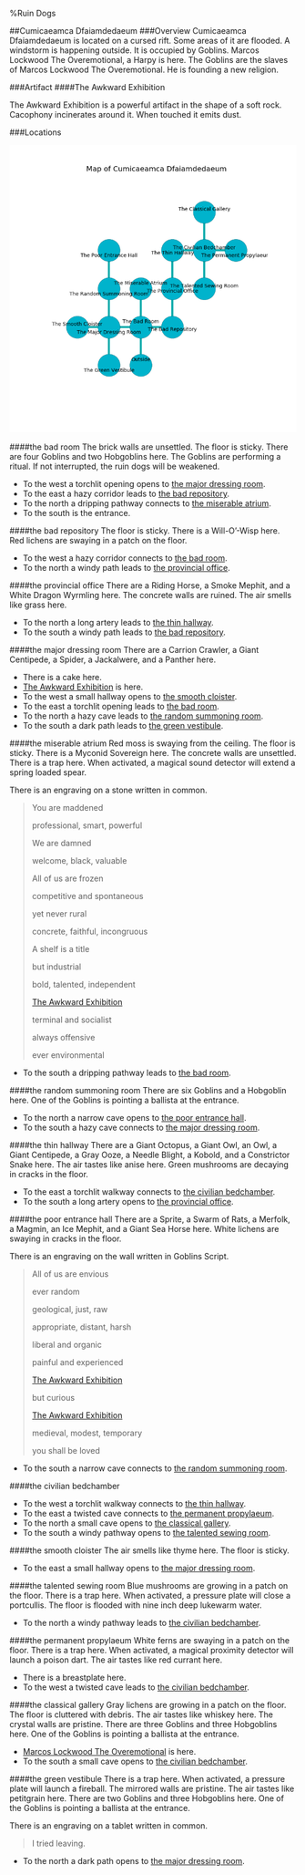 %Ruin Dogs

##Cumicaeamca Dfaiamdedaeum
###Overview
Cumicaeamca Dfaiamdedaeum is located on a cursed rift. Some areas of it are flooded. A windstorm is happening outside. It is occupied by Goblins. <a name="Marcos-Lockwood-The-Overemotional"></a>Marcos Lockwood The Overemotional, a Harpy is here. The Goblins are the slaves of Marcos Lockwood The Overemotional. He  is founding a new religion. 



###Artifact
####<a name="The-Awkward-Exhibition"></a>The Awkward Exhibition


The Awkward Exhibition is a powerful artifact in the shape of a soft rock. Cacophony incinerates around it. When touched it emits dust. 





###Locations


![](../v2/images/Cumicaeamca-Dfaiamdedaeum.png)

####<a name="the-bad-room"></a>the bad room
The brick walls are unsettled. The floor is sticky. There are four Goblins and two Hobgoblins here. The Goblins are performing a ritual. If not interrupted, the ruin dogs will be weakened. 



* To the west a torchlit opening opens to [the major dressing room](#the-major-dressing-room).
* To the east a hazy corridor leads to [the bad repository](#the-bad-repository).
* To the north a dripping pathway connects to [the miserable atrium](#the-miserable-atrium).
* To the south is the entrance.


####<a name="the-bad-repository"></a>the bad repository
The floor is sticky. There is a Will-O’-Wisp here. Red lichens are swaying in a patch on the floor. 



* To the west a hazy corridor connects to [the bad room](#the-bad-room).
* To the north a windy path leads to [the provincial office](#the-provincial-office).


####<a name="the-provincial-office"></a>the provincial office
There are a Riding Horse, a Smoke Mephit, and a White Dragon Wyrmling here. The concrete walls are ruined. The air smells like grass here. 



* To the north a long artery leads to [the thin hallway](#the-thin-hallway).
* To the south a windy path leads to [the bad repository](#the-bad-repository).


####<a name="the-major-dressing-room"></a>the major dressing room
There are a Carrion Crawler, a Giant Centipede, a Spider, a Jackalwere, and a Panther here. 



* There is a cake here.
* [The Awkward Exhibition](#The-Awkward-Exhibition) is here.
* To the west a small hallway opens to [the smooth cloister](#the-smooth-cloister).
* To the east a torchlit opening leads to [the bad room](#the-bad-room).
* To the north a hazy cave leads to [the random summoning room](#the-random-summoning-room).
* To the south a dark path leads to [the green vestibule](#the-green-vestibule).


####<a name="the-miserable-atrium"></a>the miserable atrium
Red moss is swaying from the ceiling. The floor is sticky. There is a Myconid Sovereign here. The concrete walls are unsettled. There is a trap here. When activated, a magical sound detector will extend a spring loaded spear. 

There is an engraving on a stone written in common. 

> You are maddened
>
> professional, smart, powerful
>
> We are damned
>
> welcome, black, valuable
>
> All of us are frozen
>
> competitive and spontaneous
>
> yet never rural
>
> concrete, faithful, incongruous
>
> A shelf is a title
>
> but industrial
>
> bold, talented, independent
>
> [The Awkward Exhibition](#The-Awkward-Exhibition)
>
> terminal and socialist
>
> always offensive
>
> ever environmental
>


* To the south a dripping pathway leads to [the bad room](#the-bad-room).


####<a name="the-random-summoning-room"></a>the random summoning room
There are six Goblins and a Hobgoblin here. One of the Goblins is pointing a ballista at the entrance. 



* To the north a narrow cave opens to [the poor entrance hall](#the-poor-entrance-hall).
* To the south a hazy cave connects to [the major dressing room](#the-major-dressing-room).


####<a name="the-thin-hallway"></a>the thin hallway
There are a Giant Octopus, a Giant Owl, an Owl, a Giant Centipede, a Gray Ooze, a Needle Blight, a Kobold, and a Constrictor Snake here. The air tastes like anise here. Green mushrooms are decaying in cracks in the floor. 



* To the east a torchlit walkway connects to [the civilian bedchamber](#the-civilian-bedchamber).
* To the south a long artery opens to [the provincial office](#the-provincial-office).


####<a name="the-poor-entrance-hall"></a>the poor entrance hall
There are a Sprite, a Swarm of Rats, a Merfolk, a Magmin, an Ice Mephit, and a Giant Sea Horse here. White lichens are swaying in cracks in the floor. 

There is an engraving on the wall written in Goblins Script. 

> All of us are envious
>
> ever random
>
> geological, just, raw
>
> appropriate, distant, harsh
>
> liberal and organic
>
> painful and experienced
>
> [The Awkward Exhibition](#The-Awkward-Exhibition)
>
> but curious
>
> [The Awkward Exhibition](#The-Awkward-Exhibition)
>
> medieval, modest, temporary
>
> you shall be loved
>


* To the south a narrow cave connects to [the random summoning room](#the-random-summoning-room).


####<a name="the-civilian-bedchamber"></a>the civilian bedchamber




* To the west a torchlit walkway connects to [the thin hallway](#the-thin-hallway).
* To the east a twisted cave connects to [the permanent propylaeum](#the-permanent-propylaeum).
* To the north a small cave opens to [the classical gallery](#the-classical-gallery).
* To the south a windy pathway opens to [the talented sewing room](#the-talented-sewing-room).


####<a name="the-smooth-cloister"></a>the smooth cloister
The air smells like thyme here. The floor is sticky. 



* To the east a small hallway opens to [the major dressing room](#the-major-dressing-room).


####<a name="the-talented-sewing-room"></a>the talented sewing room
Blue mushrooms are growing in a patch on the floor. There is a trap here. When activated, a pressure plate will close a portcullis. The floor is flooded with nine inch deep lukewarm water. 



* To the north a windy pathway leads to [the civilian bedchamber](#the-civilian-bedchamber).


####<a name="the-permanent-propylaeum"></a>the permanent propylaeum
White ferns are swaying in a patch on the floor. There is a trap here. When activated, a magical proximity detector will launch a poison dart. The air tastes like red currant here. 



* There is a breastplate here.
* To the west a twisted cave leads to [the civilian bedchamber](#the-civilian-bedchamber).


####<a name="the-classical-gallery"></a>the classical gallery
Gray lichens are growing in a patch on the floor. The floor is cluttered with debris. The air tastes like whiskey here. The crystal walls are pristine. There are three Goblins and three Hobgoblins here. One of the Goblins is pointing a ballista at the entrance. 



* [Marcos Lockwood The Overemotional](#Marcos-Lockwood-The-Overemotional) is here.
* To the south a small cave opens to [the civilian bedchamber](#the-civilian-bedchamber).


####<a name="the-green-vestibule"></a>the green vestibule
There is a trap here. When activated, a pressure plate will launch a fireball. The mirrored walls are pristine. The air tastes like petitgrain here. There are two Goblins and three Hobgoblins here. One of the Goblins is pointing a ballista at the entrance. 

There is an engraving on a tablet written in common. 

> I tried leaving.
>


* To the north a dark path opens to [the major dressing room](#the-major-dressing-room).


